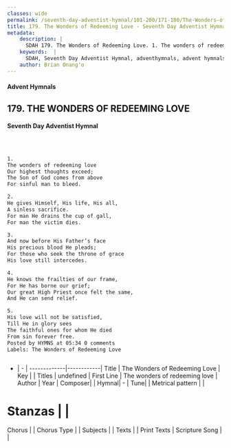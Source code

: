 ```yaml
---
classes: wide
permalink: /seventh-day-adventist-hymnal/101-200/171-180/The-Wonders-of-Redeeming-Love/
title: 179. The Wonders of Redeeming Love - Seventh Day Adventist Hymnal
metadata:
    description: |
      SDAH 179. The Wonders of Redeeming Love. 1. The wonders of redeeming love Our highest thoughts exceed; The Son of God comes from above For sinful man to bleed.
    keywords:  |
      SDAH, Seventh Day Adventist Hymnal, adventhymnals, advent hymnals, The Wonders of Redeeming Love, The wonders of redeeming love 
    author: Brian Onang'o
---
```


#### Advent Hymnals
## 179. THE WONDERS OF REDEEMING LOVE
#### Seventh Day Adventist Hymnal

```txt



1.
The wonders of redeeming love
Our highest thoughts exceed;
The Son of God comes from above
For sinful man to bleed.

2.
He gives Himself, His life, His all,
A sinless sacrifice.
For man He drains the cup of gall,
For man the victim dies.

3.
And now before His Father’s face
His precious blood He pleads;
For those who seek the throne of grace
His love still intercedes.

4.
He knows the frailties of our frame,
For He has borne our grief;
Our great High Priest once felt the same,
And He can send relief.

5.
His love will not be satisfied,
Till He in glory sees
The faithful ones for whom He died
From sin forever free.
Posted by HYMNS at 05:34 0 comments
Labels: The Wonders of Redeeming Love



```

- |   -  |
-------------|------------|
Title | The Wonders of Redeeming Love |
Key |  |
Titles | undefined |
First Line | The wonders of redeeming love |
Author | 
Year | 
Composer|  |
Hymnal|  - |
Tune|  |
Metrical pattern | |
# Stanzas |  |
Chorus |  |
Chorus Type |  |
Subjects |  |
Texts |  |
Print Texts | 
Scripture Song |  |
  
